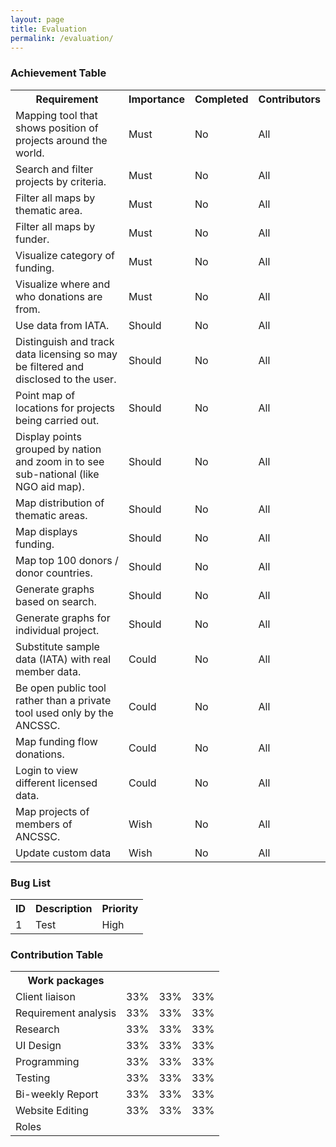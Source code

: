 ```yaml
---
layout: page
title: Evaluation
permalink: /evaluation/
---
```


### Achievement Table

<table>
<tr><th>Requirement</th><th>Importance</th><th>Completed</th><th>Contributors</th></tr>
<tr><td>Mapping tool that shows position of projects around the world.</td><td>Must</td><td>No</td><td>All</td></tr>
<tr><td>Search and filter projects by criteria.</td><td>Must</td><td>No</td><td>All</td></tr>
<tr><td>Filter all maps by thematic area.</td><td>Must</td><td>No</td><td>All</td></tr>
<tr><td>Filter all maps by funder.</td><td>Must</td><td>No</td><td>All</td></tr>
<tr><td>Visualize category of funding.</td><td>Must</td><td>No</td><td>All</td></tr>
<tr><td>Visualize where and who donations are from.</td><td>Must</td><td>No</td><td>All</td></tr>

<tr><td>Use data from IATA.</td><td>Should</td><td>No</td><td>All</td></tr>
<tr><td>Distinguish and track data licensing so may be filtered and disclosed to the user.</td><td>Should</td><td>No</td><td>All</td></tr>
<tr><td>Point map of locations for projects being carried out.</td><td>Should</td><td>No</td><td>All</td></tr>
<tr><td>Display points grouped by nation and zoom in to see sub-national (like NGO aid map).</td><td>Should</td><td>No</td><td>All</td></tr>
<tr><td>Map distribution of thematic areas.</td><td>Should</td><td>No</td><td>All</td></tr>
<tr><td>Map displays funding.</td><td>Should</td><td>No</td><td>All</td></tr>
<tr><td>Map top 100 donors / donor countries.</td><td>Should</td><td>No</td><td>All</td></tr>
<tr><td>Generate graphs based on search.</td><td>Should</td><td>No</td><td>All</td></tr>
<tr><td>Generate graphs for individual project.</td><td>Should</td><td>No</td><td>All</td></tr>

<tr><td>Substitute sample data (IATA) with real member data.</td><td>Could</td><td>No</td><td>All</td></tr>
<tr><td>Be open public tool rather than a private tool used only by the ANCSSC.</td><td>Could</td><td>No</td><td>All</td></tr>
<tr><td>Map funding flow donations.</td><td>Could</td><td>No</td><td>All</td></tr>
<tr><td>Login to view different licensed data.</td><td>Could</td><td>No</td><td>All</td></tr>

<tr><td>Map projects of members of ANCSSC.</td><td>Wish</td><td>No</td><td>All</td></tr>
<tr><td>Update custom data</td><td>Wish</td><td>No</td><td>All</td></tr>
</table>


### Bug List
<table>
<tr><th>ID</th><th>Description</th><th>Priority</th></tr>
<tr><td>1</td><td>Test</td><td>High</td></tr>
</table>

### Contribution Table
<table>
<tr><th>Work packages</th><th></th><th></th><th></th></tr>
<tr><td>Client liaison</td><td>33%</td><td>33%</td><td>33%</td></tr>
<tr><td>Requirement analysis</td><td>33%</td><td>33%</td><td>33%</td></tr>
<tr><td>Research</td><td>33%</td><td>33%</td><td>33%</td></tr>
<tr><td>UI Design</td><td>33%</td><td>33%</td><td>33%</td></tr>
<tr><td>Programming</td><td>33%</td><td>33%</td><td>33%</td></tr>
<tr><td>Testing</td><td>33%</td><td>33%</td><td>33%</td></tr>
<tr><td>Bi-weekly Report</td><td>33%</td><td>33%</td><td>33%</td></tr>
<tr><td>Website Editing</td><td>33%</td><td>33%</td><td>33%</td></tr>
<tr><td>Roles</td><td></td><td></td><td></td></tr>
</table>